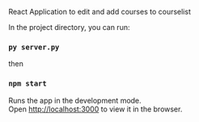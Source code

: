 React Application to edit and add courses to courselist

In the project directory, you can run:

### `py server.py`
then 
### `npm start`

Runs the app in the development mode.\
Open [http://localhost:3000](http://localhost:3000) to view it in the browser.
